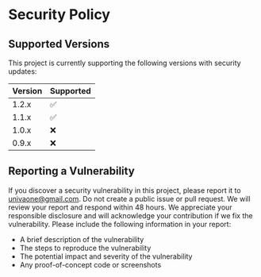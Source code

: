 # Security Policy

## Supported Versions

This project is currently supporting the following versions with security updates:

| Version | Supported          |
| ------- | ------------------ |
| 1.2.x   | :white_check_mark: |
| 1.1.x   | :white_check_mark: |
| 1.0.x   | :x:                |
| 0.9.x   | :x:                |

## Reporting a Vulnerability

If you discover a security vulnerability in this project, please report it to univaone@gmail.com. Do not create a public issue or pull request. We will review your report and respond within 48 hours. We appreciate your responsible disclosure and will acknowledge your contribution if we fix the vulnerability. Please include the following information in your report:

- A brief description of the vulnerability
- The steps to reproduce the vulnerability
- The potential impact and severity of the vulnerability
- Any proof-of-concept code or screenshots
